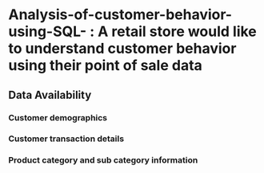 # Analysis-of-customer-behavior-using-SQL- : A retail store would like to understand customer behavior using their point of sale data 
## Data Availability 
### Customer demographics 
### Customer transaction details 
### Product category and sub category information 


